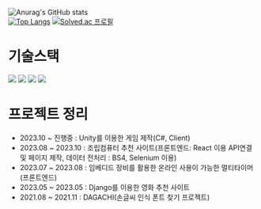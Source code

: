 ![Anurag's GitHub stats](https://github-readme-stats.vercel.app/api?username=Jeongp4939&show_icons=true&theme=radical)</br>
[![Top Langs](https://github-readme-stats.vercel.app/api/top-langs/?username=Jeongp4939&layout=compact)](https://github.com/anuraghazra/github-readme-stats)
[![Solved.ac 프로필](http://mazassumnida.wtf/api/v2/generate_badge?boj=jeongp12)](https://solved.ac/jeongp12)<br/>


# 기술스택
<div>
  	<img src="https://img.shields.io/badge/Python-3776AB?style=flat&logo=Python&logoColor=white" />
	<img src="https://img.shields.io/badge/JavaScript-F7DF1E?style=flat&logo=JavaScript&logoColor=white" />
	<img src="https://img.shields.io/badge/HTML5-E34F26?style=flat&logo=HTML5&logoColor=white" />
	<img src="https://img.shields.io/badge/CSS3-1572B6?style=flat&logo=CSS3&logoColor=white" />
</div>


# 프로젝트 정리
- 2023.10 ~ 진행중 : Unity를 이용한 게임 제작(C#, Client)
- 2023.08 ~ 2023.10 : 조립컴퓨터 추천 사이트(프론트엔드: React 이용 API연결 및 페이지 제작, 데이터 전처리 : BS4, Selenium 이용)
- 2023.07 ~ 2023.08 : 임베디드 장비를 활용한 온라인 사용이 가능한 멀티타이머(프론트엔드)
- 2023.05 ~ 2023.05 : Django를 이용한 영화 추천 사이트
- 2021.08 ~ 2021.11 : DAGACHI(손글씨 인식 폰트 찾기 프로젝트)
